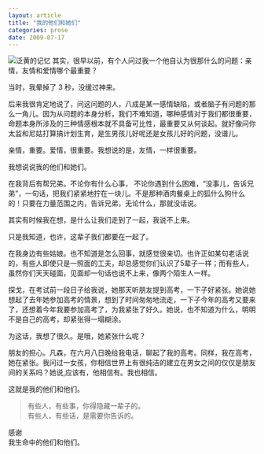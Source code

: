 ```yaml
---
layout: article
title: "我的他们和她们"
categories: prose
date: 2009-07-17
---
```

![泛黄的记忆](https://o654lj7pu.qnssl.com/20090717.jpg)
其实，很早以前，有个人问过我一个他自认为很那什么的问题：亲情，友情和爱情哪个最重要？­

当时，我晕掉了 3 秒，没缓过神来。­

后来我很肯定地说了，问这问题的人，八成是某一感情缺陷，或者脑子有问题的那么一角儿。因为从问题的本身分析，我们不难知道，哪种感情对于我们都很重要，命题本身所涉及的三种情感根本就不具备可比性，最重要又从何谈起。就好像问你太监和尼姑打算搞计划生育，是生男孩儿好呢还是女孩儿好的问题，没谱儿。­
<!---more--->

亲情，重要。­爱情，很重要。­我想说的是，友情，一样很重要。­

我想说说我的他们和她们。­

在我背后有帮兄弟。不论你有什么心事， 不论你遇到什么困难，“没事儿，告诉兄弟”，一句话，把我们紧紧地拧在一块儿。不是那种酒肉餐桌上的狐什么狗什么的！只要在力量范围之内，告诉兄弟，无论什么，那就没话说。­

其实有时候我在想，是什么让我们走到了一起，我说不上来。­

只是我知道，也许，这辈子我们都要在一起了。­

在我身边有些姑娘。也不知道是怎么回事，就感觉很亲切。也许正如某句老话说的，有些人即使只是一照面的工夫，却总感觉你们认识了5辈子一样；而有些人，虽然你们天天碰面，见面却一句话也说不上来，像两个陌生人一样。­

探戈，在考试前一段日子给我说，她那天听朋友提到高考，一下子好紧张。她说她想起了去年她参加高考的情景，想到了时间匆匆地流走，一下子今年的高考又要来了，还想着今年我要参加高考了，为我紧张了好久。她说，也不知道为什么，明明不是自己的高考，却紧张得一塌糊涂。­

为这话，我想了很久。是哦，她紧张什么呢？­

朋友的担心。­凡森，在六月八日晚给我电话，聊起了我的高考。同样，我在高考，她在紧张。­我问过一女孩，你相信世界上有很纯洁的建立在男女之间的仅仅是朋友间的关系吗？她说,­应该有，他相信有。我也相信。

这就是我的他们和他们。

> 有些人，有些事，你得隐藏一辈子的。­  
> 有些人，有些话，是需要你告诉的。

感谢  
我生命中的他们和他们。­

